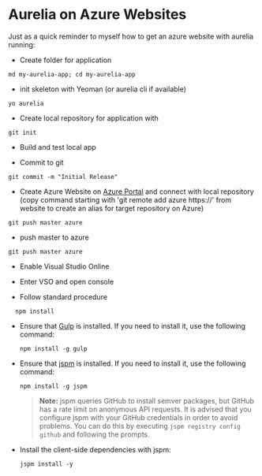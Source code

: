 # Aurelia on Azure Websites

Just as a quick reminder to myself how to get an azure website with aurelia running:

* Create folder for application
```shell
md my-aurelia-app; cd my-aurelia-app
```
* init skeleton with Yeoman (or aurelia cli if available)
```shell
yo aurelia 
```
* Create local repository for application with  
```shell
git init
```

* Build and test local app

* Commit to git 
```shell
git commit -m "Initial Release" 
```

* Create Azure Website on [Azure Portal](https://manage.windowsazure.com/) 
and connect with local repository (copy command starting with 'git remote add azure https://' from website to create an alias for target 
repository on Azure)
```shell
git push master azure
```

* push master to azure
```shell
git push master azure
```

* Enable Visual Studio Online

* Enter VSO and open console

* Follow standard procedure
```shell
  npm install
  ```
* Ensure that [Gulp](http://gulpjs.com/) is installed. If you need to install it, use the following command:

  ```shell
  npm install -g gulp
  ```
* Ensure that [jspm](http://jspm.io/) is installed. If you need to install it, use the following command:

  ```shell
  npm install -g jspm
  ```
  > **Note:** jspm queries GitHub to install semver packages, but GitHub has a rate limit on anonymous API requests. It is advised that you configure jspm with your GitHub credentials in order to avoid problems. You can do this by executing `jspm registry config github` and following the prompts.
* Install the client-side dependencies with jspm:

  ```shell
  jspm install -y
  ```